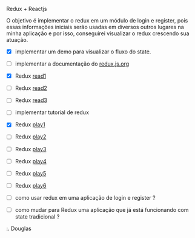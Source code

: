 Redux + Reactjs

O objetivo é implementar o redux em um módulo de login e register, pois essas informações iniciais serão usadas em diversos outros lugares na minha aplicação e por isso, conseguirei visualizar o redux crescendo sua atuação.

- [x] implementar um demo para visualizar o fluxo do state.
- [ ] implementar a documentação do [redux.js.org](https://redux.js.org/introduction/getting-started)
- [x] Redux [read1](https://redux.js.org/tutorials/essentials/part-1-overview-concepts)
- [ ] Redux [read2](https://redux.js.org/tutorials/essentials/part-2-app-structure)
- [ ] Redux [read3](https://redux.js.org/tutorials/essentials/part-3-data-flow)
- [ ] implementar tutorial de redux
- [x] Redux [play1](https://www.youtube.com/watch?v=69e1MoUWE1g)
- [ ] Redux [play2](https://www.youtube.com/watch?v=u99tNt3TZf8)
- [ ] Redux [play3](https://www.youtube.com/watch?v=qU9DesjDJic)
- [ ] Redux [play4](https://www.youtube.com/watch?v=q-If9n-tUyA)
- [ ] Redux [play5](https://www.youtube.com/watch?v=7L7MhxjI4PE)
- [ ] Redux [play6](https://www.youtube.com/watch?v=6WB16wZS61c)

- [ ] como usar redux em uma aplicação de login e register ?
- [ ] como mudar para Redux uma aplicação que já está funcionando com state tradicional ?

:. Douglas 